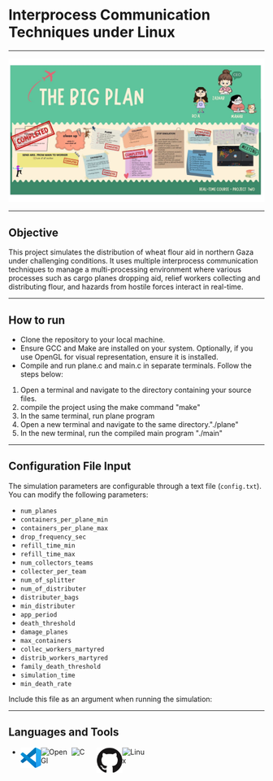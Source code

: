 # Interprocess Communication Techniques under Linux
---

![Project Overview](image.jpg)

---

## Objective
This project simulates the distribution of wheat flour aid in northern Gaza under challenging conditions. It uses multiple interprocess communication techniques to manage a multi-processing environment where various processes such as cargo planes dropping aid, relief workers collecting and distributing flour, and hazards from hostile forces interact in real-time.

---

## How to run

- Clone the repository to your local machine.
- Ensure GCC and Make are installed on your system. Optionally, if you use OpenGL for visual representation, ensure it is installed.
- Compile and run plane.c and main.c in separate terminals. Follow the steps below:

1. Open a terminal and navigate to the directory containing your source files.
2. compile the project using the make command "make"
3. In the same terminal, run plane program
4. Open a new terminal and navigate to the same directory."./plane"
5. In the new terminal, run the compiled main program "./main"



---

## Configuration File Input
The simulation parameters are configurable through a text file (`config.txt`). You can modify the following parameters:

- `num_planes`
- `containers_per_plane_min`
- `containers_per_plane_max`
- `drop_frequency_sec`
- `refill_time_min`
- `refill_time_max`
- `num_collectors_teams`
- `collecter_per_team`
- `num_of_splitter`
- `num_of_distributer`
- `distributer_bags`
- `min_distributer`
- `app_period`
- `death_threshold`
- `damage_planes`
- `max_containers`
- `collec_workers_martyred`
- `distrib_workers_martyred`
- `family_death_threshold`
- `simulation_time`
- `min_death_rate`

Include this file as an argument when running the simulation:

---

## Languages and Tools

- <img align="left" alt="Visual Studio Code" width="40px" src="https://raw.githubusercontent.com/github/explore/80688e429a7d4ef2fca1e82350fe8e3517d3494d/topics/visual-studio-code/visual-studio-code.png" /> <img align="left" alt=  "OpenGl" width="60px" src="https://upload.wikimedia.org/wikipedia/commons/e/e9/Opengl-logo.svg" /><img align="left" alt="C" width="50px" src="https://user-images.githubusercontent.com/25181517/192106070-46255bcf-65e6-4c6b-a296-bf8d0d8fb2a7.png" /><img align="left" alt="GitHub" width="50px" src="https://raw.githubusercontent.com/github/explore/78df643247d429f6cc873026c0622819ad797942/topics/github/github.png" /> <img align="left" alt="Linux" width="50px" src="https://upload.wikimedia.org/wikipedia/commons/thumb/3/35/Tux.svg/800px-Tux.svg.png" /> 

<br/>



